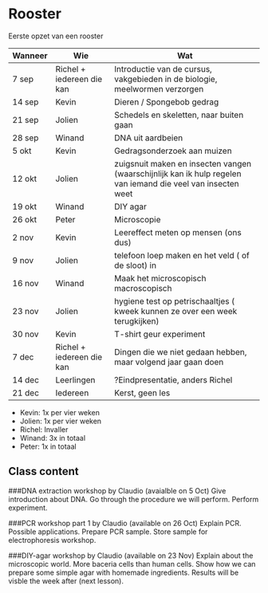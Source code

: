 # Rooster

Eerste opzet van een rooster

Wanneer|Wie|Wat
---|---|---
7 sep|Richel + iedereen die kan|Introductie van de cursus, vakgebieden in de biologie, meelwormen verzorgen
14 sep|Kevin|Dieren / Spongebob gedrag
21 sep|Jolien|Schedels en skeletten, naar buiten gaan
28 sep|Winand|DNA uit aardbeien
5 okt|Kevin|Gedragsonderzoek aan muizen
12 okt|Jolien|zuigsnuit maken en insecten vangen (waarschijnlijk kan ik hulp regelen van iemand die veel van insecten weet
19 okt|Winand|DIY agar
26 okt|Peter|Microscopie
2 nov|Kevin|Leereffect meten op mensen (ons dus)
9 nov|Jolien|telefoon loep maken en het veld ( of de sloot) in
16 nov|Winand|Maak het microscopisch macroscopisch
23 nov|Jolien|hygiene test op petrischaaltjes ( kweek kunnen ze over een week terugkijken)
30 nov|Kevin|T-shirt geur experiment
7 dec|Richel + iedereen die kan|Dingen die we niet gedaan hebben, maar volgend jaar gaan doen
14 dec|Leerlingen|?Eindpresentatie, anders Richel
21 dec|Iedereen|Kerst, geen les

 * Kevin: 1x per vier weken
 * Jolien: 1x per vier weken
 * Richel: Invaller
 * Winand: 3x in totaal
 * Peter: 1x in totaal


## Class content

###DNA extraction workshop by Claudio (avaialble on 5 Oct)
Give introduction about DNA.
Go through the procedure we will perform.
Perform experiment.

###PCR workshop part 1 by Claudio (available on 26 Oct)
Explain PCR.
Possible applications.
Prepare PCR sample.
Store sample for electrophoresis workshop.

###DIY-agar workshop by Claudio (available on 23 Nov)
Explain about the microscopic world.
More baceria cells than human cells.
Show how we can prepare some simple agar with homemade ingredients.
Results will be visble the week after (next lesson).